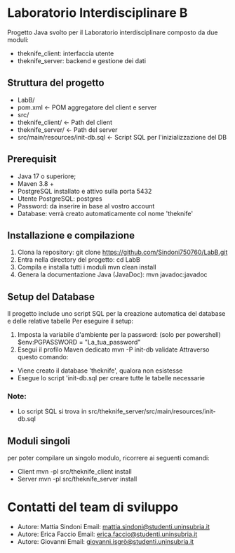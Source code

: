 # Laboratorio Interdisciplinare B
Progetto Java svolto per il Laboratorio interdisciplinare composto da due moduli:
- theknife_client: interfaccia utente
- theknife_server: backend e gestione dei dati

## Struttura del progetto
- LabB/
- pom.xml                                                      <- POM aggregatore del client e server
- src/
- theknife_client/                                      <- Path del client
- theknife_server/                                      <- Path del server
- src/main/resources/init-db.sql    <- Script SQL per l'inizializzazione del DB

## Prerequisit
- Java 17 o superiore;
- Maven 3.8 +
- PostgreSQL installato e attivo sulla porta 5432
- Utente PostgreSQL: postgres
- Password: da inserire in base al vostro account
- Database: verrà creato automaticamente col nome 'theknife'

## Installazione e compilazione
1. Clona la repository:
   git clone https://github.com/Sindoni750760/LabB.git
2. Entra nella directory del progetto:
   cd LabB
3. Compila e installa tutti i moduli
   mvn clean install
4. Genera la documentazione Java (JavaDoc):
   mvn javadoc:javadoc
## Setup del Database
Il progetto include uno script SQL per la creazione automatica del database e delle relative tabelle
Per eseguire il setup:
1. Imposta la variabile d'ambiente per la password:
   (solo per powershell)
   $env:PGPASSWORD = "La_tua_password"
2. Esegui il profilo Maven dedicato
   mvn -P init-db validate
Attraverso questo comando:
- Viene creato il database 'theknife', qualora non esistesse
- Esegue lo script 'init-db.sql per creare tutte le tabelle necessarie

### Note:
- Lo script SQL si trova in src/theknife_server/src/main/resources/init-db.sql

## Moduli singoli
per poter compilare un singolo modulo, ricorrere ai seguenti comandi:
- Client
  mvn -pl src/theknife_client install
- Server
  mvn -pl src/theknife_server install

# Contatti del team di sviluppo
- Autore: Mattia Sindoni
  Email: mattia.sindoni@studenti.uninsubria.it
- Autore: Erica Faccio
  Email: erica.faccio@studenti.uninsubria.it
- Autore: Giovanni
  Email: giovanni.isgrò@studenti.uninsubria.it
